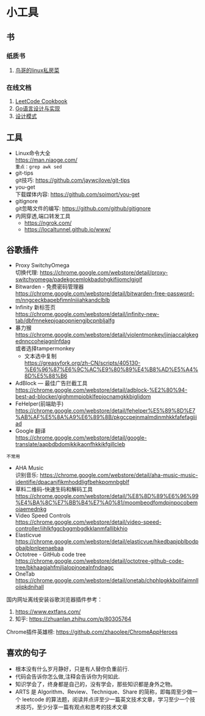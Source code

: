 # 小工具

## 书
### 纸质书
1. [鸟哥的linux私房菜](https://item.jd.com/10064429.html)

### 在线文档
1. [LeetCode Cookbook](https://books.halfrost.com/leetcode)
2. [Go语言设计与实现](https://draveness.me/golang)
3. [设计模式](https://refactoringguru.cn/design-patterns)

## 工具
 - Linux命令大全  
https://man.niaoge.com/  
`重点：grep awk sed`  
 - git-tips  
git技巧: https://github.com/jaywcjlove/git-tips
 - you-get  
下载媒体内容: https://github.com/soimort/you-get  
 - gitignore  
git忽略文件的编写: https://github.com/github/gitignore
 - 内网穿透,端口转发工具  
    - https://ngrok.com/
    - https://localtunnel.github.io/www/


## 谷歌插件
 - Proxy SwitchyOmega  
 切换代理: https://chrome.google.com/webstore/detail/proxy-switchyomega/padekgcemlokbadohgkifijomclgjgif  
 - Bitwarden - 免费密码管理器
 https://chrome.google.com/webstore/detail/bitwarden-free-password-m/nngceckbapebfimnlniiiahkandclblb  
 - Infinity 新标签页  
 https://chrome.google.com/webstore/detail/infinity-new-tab/dbfmnekepjoapopniengjbcpnbljalfg  
 - 暴力猴  
 https://chrome.google.com/webstore/detail/violentmonkey/jinjaccalgkegednnccohejagnlnfdag  
 或者选择tampermonkey
   - 文本选中复制  
   https://greasyfork.org/zh-CN/scripts/405130-%E6%96%87%E6%9C%AC%E9%80%89%E4%B8%AD%E5%A4%8D%E5%88%B6  
 - AdBlock — 最佳广告拦截工具  
 https://chrome.google.com/webstore/detail/adblock-%E2%80%94-best-ad-blocker/gighmmpiobklfepjocnamgkkbiglidom  
 - FeHelper(前端助手)
 https://chrome.google.com/webstore/detail/fehelper%E5%89%8D%E7%AB%AF%E5%8A%A9%E6%89%8B/pkgccpejnmalmdinmhkkfafefagiiiad  
 - Google 翻译  
 https://chrome.google.com/webstore/detail/google-translate/aapbdbdomjkkjkaonfhkkikfgjllcleb  

 `不常用`  
 - AHA Music  
 识别音乐: https://chrome.google.com/webstore/detail/aha-music-music-identifie/dpacanjfikmhoddligfbehkpomnbgblf  
 - 草料二维码-快速生码和解码工具  
 https://chrome.google.com/webstore/detail/%E8%8D%89%E6%96%99%E4%BA%8C%E7%BB%B4%E7%A0%81/moombeodfomdpjnpocobemoiaemednkg  
 - Video Speed Controls  
 https://chrome.google.com/webstore/detail/video-speed-controller/iihlkfggcbggmbgdkklanmfallibkhio  
 - Elasticvue
 https://chrome.google.com/webstore/detail/elasticvue/hkedbapjpblbodpgbajblpnlpenaebaa  
 - Octotree - GitHub code tree  
 https://chrome.google.com/webstore/detail/octotree-github-code-tree/bkhaagjahfmjljalopjnoealnfndnagc  
 - OneTab  
 https://chrome.google.com/webstore/detail/onetab/chphlpgkkbolifaimnlloiipkdnihall  

国内网址离线安装谷歌浏览器插件参考： 
1. https://www.extfans.com/  
2. 知乎: https://zhuanlan.zhihu.com/p/80305764  

Chrome插件英雄榜: https://github.com/zhaoolee/ChromeAppHeroes  


<!-- 1. qq音乐获取歌曲源链接地址   -->
<!-- https://www.jianshu.com/p/6038aae3b35d   -->
<!-- 2. 网易云音乐mp3外链、真实地址下载方法   -->
<!-- https://www.cnblogs.com/MirageFox/p/7995929.html     -->


## 喜欢的句子
 - 根本没有什么岁月静好，只是有人替你负重前行.
 - 代码会告诉你怎么做,注释会告诉你为何如此.
 - 知识学会了，终身都是自己的，没有学会，那些知识都是身外之物。
 - ARTS 是 Algorithm、Review、Technique、Share 的简称，即每周至少做一个 leetcode 的算法题，阅读并点评至少一篇英文技术文章，学习至少一个技术技巧，至少分享一篇有观点和思考的技术文章

